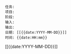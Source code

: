 	任务: 
	项目: 
	阶段: 
	输入: 
	输出: 
	日期: [[{{date:YYYY-MM-DD}}]]
	时间: {{date:HH:mm}}



[[{{date:YYYY-MM-DD}}]]
